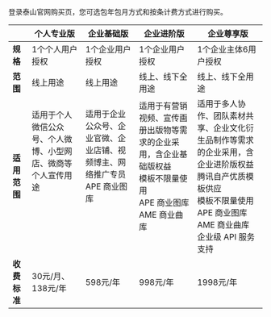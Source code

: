 
登录泰山官网购买页，您可选包年包月方式和按条计费方式进行购买。

|          | 个人专业版                                                   | 企业基础版                                                   | 企业进阶版                                                   | 企业尊享版                                                   |
| -------- | ------------------------------------------------------------ | ------------------------------------------------------------ | ------------------------------------------------------------ | ------------------------------------------------------------ |
| **规格**     | 1个个人用户授权                                              | 1个企业用户授权                                              | 1个企业用户授权                                              | 1个企业主体6用户授权                                         |
| **范围**     | 线上用途                                                     | 线上用途                                                     | 线上、线下全用途                                             | 线上、线下全用途                                             |
|**适用范围** | 适用于个人微信公众号、个人微博、小型网店、微商等个人宣传用途<br><br><br><br><br><br> | 适用于企业公众号、企业官微、企业店铺、视频博主、网络推广专员<br>APE 商业图库<br><br><br><br><br> | 适用于有营销视频、宣传画册出版物等需求的企业采用，含企业基础版权益<br>模板不限量使用<br/>APE 商业图库<br/>AME 商业曲库<br><br><br> | 适用于多人协作、团队素材共享、企业文化衍生品制作等需求的企业采用，含企业进阶版权益<br/>腾讯自产优质模板供应<br/>模板不限量使用<br/>APE 商业图库<br/>AME 商业曲库<br/>企业级 API 服务支持 |
| **收费标准** | 30元/月、138元/年                                            | 598元/年                                                     | 998元/年                                                     | 1998元/年                                                    |
